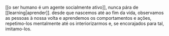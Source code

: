 [[o ser humano é um agente socialmente ativo]], nunca pára de [[learning|aprender]]. desde que nascemos até ao fim da vida, observamos as pessoas à nossa volta e aprendemos os comportamentos e ações, repetimo-los mentalmente até os interiorizarmos e, se encorajados para tal, imitamo-los.